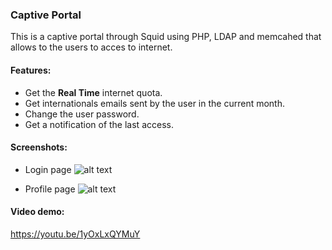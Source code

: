 ### Captive Portal
This is a captive portal through Squid using PHP, LDAP and memcahed that allows to the users to acces to internet.

#### Features:
* Get the **Real Time** internet quota.
* Get internationals emails sent by the user in the current month.
* Change the user password.
* Get a notification of the last access.

#### Screenshots:
- Login page
![alt text](https://res.cloudinary.com/dombtm0fe/image/upload/v1537369949/login.png)

- Profile page
![alt text](https://res.cloudinary.com/dombtm0fe/image/upload/v1537369152/captive-portal-squid.png)

#### Video demo:
https://youtu.be/1yOxLxQYMuY

